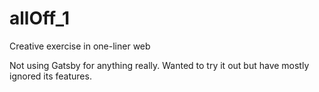 # allOff_1

Creative exercise in one-liner web

Not using Gatsby for anything really. Wanted to try it out but have mostly ignored its features.

